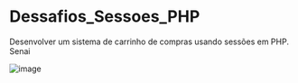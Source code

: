 # Dessafios_Sessoes_PHP
Desenvolver um sistema de carrinho de compras usando sessões em PHP. 
Senai


![image](https://github.com/GabrielGomesSantos/Dessafios_Sessoes_PHP/assets/90777523/24509dff-d7ba-40d4-9fff-033f5b3bc221)

